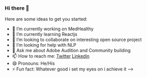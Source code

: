 ### Hi there 👋

Here are some ideas to get you started:

- 🔭 I’m currently working on MedHealthy
- 🌱 I’m currently learning Reactjs
- 👯 I’m looking to collaborate on interesting open source project
- 🤔 I’m looking for help with NLP
- 💬 Ask me about Adobe Audition and Community building
- 📫 How to reach me: [Twitter](https://twitter.com/Samueloye91) [Linkedin](https://www.linkedin.com/in/oyerinde-samuel-46a9a3186/)
- 😄 Pronouns: He/His
- ⚡ Fun fact: Whatever good i set my eyes on i achieve it
-->

